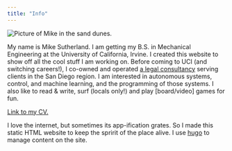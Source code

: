 ```yaml
---
title: "Info"
---
```

![Picture of Mike in the sand dunes.](img/mike_desert_med.jpg)

My name is Mike Sutherland. I am getting my B.S. in Mechanical Engineering at the University of California, Irvine. I created this website to show off all the cool stuff I am working on. Before coming to UCI (and switching careers!), I co-owned and operated [a legal consultancy](http://ajlmedia.com) serving clients in the San Diego region. I am interested in autonomous systems, control, and machine learning, and the programming of those systems. I also like to read & write, surf (locals only!) and play [board/video] games for fun.

[Link to my CV.](cv.pdf)

I love the internet, but sometimes its app-ification grates. So I made this static HTML website to keep the spririt of the place alive. I use [hugo](http://gohugo.io) to manage content on the site.